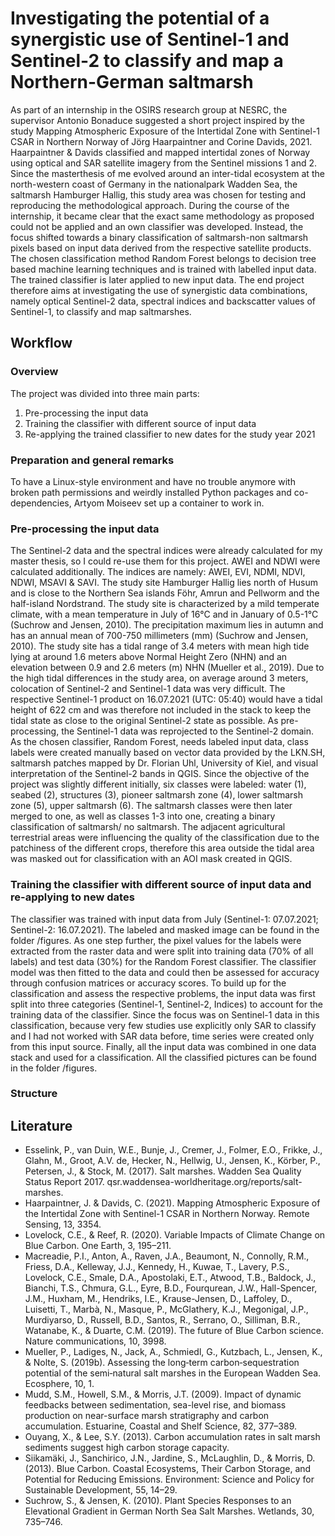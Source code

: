 # Investigating the potential of a synergistic use of Sentinel-1 and Sentinel-2 to classify and map a Northern-German saltmarsh

As part of an internship in the OSIRS research group at NESRC, the supervisor Antonio Bonaduce suggested a short project inspired by the study Mapping Atmospheric Exposure of the Intertidal Zone with Sentinel-1 CSAR in Northern Norway of Jörg Haarpaintner and Corine Davids, 2021. Haarpaintner & Davids classified and mapped intertidal zones of Norway using optical and SAR satellite imagery from the Sentinel missions 1 and 2. Since the masterthesis of me evolved around an inter-tidal ecosystem at the north-western coast of Germany in the nationalpark Wadden Sea, the saltmarsh Hamburger Hallig, this study area was chosen for testing and reproducing the methodological approach. During the course of the internship, it became clear that the exact same methodology as proposed could not be applied and an own classifier was developed. Instead, the focus shifted towards a binary classification of saltmarsh-non saltmarsh pixels based on input data derived from the respective satellite products. The chosen classification method Random Forest belongs to decision tree based machine learning techniques and is trained with labelled input data. The trained classifier is later applied to new input data. The end project therefore aims at investigating the use of synergistic data combinations, namely optical Sentinel-2 data, spectral indices and backscatter values of Sentinel-1, to classify and map saltmarshes.

## Workflow

### Overview
The project was divided into three main parts:
  1. Pre-processing the input data
  2. Training the classifier with different source of input data
  3. Re-applying the trained classifier to new dates for the study year 2021

### Preparation and general remarks

To have a Linux-style environment and have no trouble anymore with broken path permissions and weirdly installed Python packages and co-dependencies, Artyom Moiseev set up a container to work in.

### Pre-processing the input data

The Sentinel-2 data and the spectral indices were already calculated for my master thesis, so I could re-use them for this project. AWEI and NDWI were calculated additionally. The indices are namely: AWEI, EVI, NDMI, NDVI, NDWI, MSAVI & SAVI. 
The study site Hamburger Hallig lies north of Husum and is close to the Northern Sea islands Föhr, Amrun and Pellworm and the half-island Nordstrand. The study site is characterized by a mild temperate climate, with a mean temperature in July of 16°C and in January of 0.5-1°C (Suchrow and Jensen, 2010). The precipitation maximum lies in autumn and has an annual mean of 700-750 millimeters (mm) (Suchrow and Jensen, 2010). The study site has a tidal range of 3.4 meters with mean high tide lying at around 1.6 meters above Normal Height Zero (NHN) and an elevation between 0.9 and 2.6 meters (m) NHN (Mueller et al., 2019). Due to the high tidal differences in the study area, on average around 3 meters, colocation of Sentinel-2 and Sentinel-1 data was very difficult.
The respective Sentinel-1 product on 16.07.2021 (UTC: 05:40) would have a tidal height of 622 cm and was therefore not included in the stack to keep the tidal state as close to the original Sentinel-2 state as possible. As pre-processing, the Sentinel-1 data was reprojected to the Sentinel-2 domain.
As the chosen classifier, Random Forest, needs labeled input data, class labels were created manually based on vector data provided by the LKN.SH, saltmarsh patches mapped by Dr. Florian Uhl, University of Kiel, and visual interpretation of the Sentinel-2 bands in QGIS. Since the objective of the project was slightly different initially, six classes were labeled: water (1), seabed (2), structures (3), pioneer saltmarsh zone (4), lower saltmarsh zone (5), upper saltmarsh (6). The saltmarsh classes were then later merged to one, as well as classes 1-3 into one, creating a binary classification of saltmarsh/ no saltmarsh. The adjacent agricultural terrestrial areas were influencing the quality of the classification due to the patchiness of the different crops, therefore this area outside the tidal area was masked out for classification with an AOI mask created in QGIS. 

### Training the classifier with different source of input data and re-applying to new dates

The classifier was trained with input data from July (Sentinel-1: 07.07.2021; Sentinel-2: 16.07.2021). The labeled and masked image can be found in the folder /figures. As one step further, the pixel values for the labels were extracted from the raster data and were split into training data (70% of all labels) and test data (30%) for the Random Forest classifier. The classifier model was then fitted to the data and could then be assessed for accuracy through confusion matrices or accuracy scores.
To build up for the classification and assess the respective problems, the input data was first split into three categories (Sentinel-1, Sentinel-2, Indices) to account for the training data of the classifier. Since the focus was on Sentinel-1 data in this classification, because very few studies use explicitly only SAR to classify and I had not worked with SAR data before, time series were created only from this input source. Finally, all the input data was combined in one data stack and used for a classification. All the classified pictures can be found in the folder /figures.

### Structure



## Literature

 - Esselink, P., van Duin, W.E., Bunje, J., Cremer, J., Folmer, E.O., Frikke, J., Glahn, M., Groot, A.V. de, Hecker, N., Hellwig, U., Jensen, K., Körber, P., Petersen, J., & Stock, M. (2017). Salt marshes. Wadden Sea Quality Status Report 2017. qsr.waddensea-worldheritage.org/reports/salt-marshes.
 - Haarpaintner, J. & Davids, C. (2021). Mapping Atmospheric Exposure of the Intertidal Zone with Sentinel-1 CSAR in Northern Norway. Remote Sensing, 13, 3354.
 - Lovelock, C.E., & Reef, R. (2020). Variable Impacts of Climate Change on Blue Carbon. One Earth, 3, 195–211.
 - Macreadie, P.I., Anton, A., Raven, J.A., Beaumont, N., Connolly, R.M., Friess, D.A., Kelleway, J.J., Kennedy, H., Kuwae, T., Lavery, P.S., Lovelock, C.E., Smale, D.A., Apostolaki, E.T., Atwood, T.B., Baldock, J., Bianchi, T.S., Chmura, G.L., Eyre, B.D., Fourqurean, J.W., Hall-Spencer, J.M., Huxham, M., Hendriks, I.E., Krause-Jensen, D., Laffoley, D., Luisetti, T., Marbà, N., Masque, P., McGlathery, K.J., Megonigal, J.P., Murdiyarso, D., Russell, B.D., Santos, R., Serrano, O., Silliman, B.R., Watanabe, K., & Duarte, C.M. (2019). The future of Blue Carbon science. Nature communications, 10, 3998.
 - Mueller, P., Ladiges, N., Jack, A., Schmiedl, G., Kutzbach, L., Jensen, K., & Nolte, S. (2019b). Assessing the long‐term carbon‐sequestration potential of the semi‐natural salt marshes in the European Wadden Sea. Ecosphere, 10, 1.
 - Mudd, S.M., Howell, S.M., & Morris, J.T. (2009). Impact of dynamic feedbacks between sedimentation, sea-level rise, and biomass production on near-surface marsh stratigraphy and carbon accumulation. Estuarine, Coastal and Shelf Science, 82, 377–389.
 - Ouyang, X., & Lee, S.Y. (2013). Carbon accumulation rates in salt marsh sediments suggest high carbon storage capacity.
 - Siikamäki, J., Sanchirico, J.N., Jardine, S., McLaughlin, D., & Morris, D. (2013). Blue Carbon. Coastal Ecosystems, Their Carbon Storage, and Potential for Reducing Emissions. Environment: Science and Policy for Sustainable Development, 55, 14–29.
 - Suchrow, S., & Jensen, K. (2010). Plant Species Responses to an Elevational Gradient in German North Sea Salt Marshes. Wetlands, 30, 735–746.

